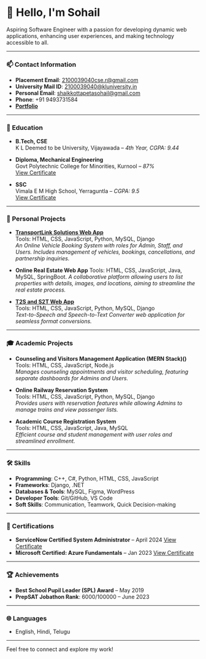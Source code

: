 

<!--
**2100039040cse/2100039040cse** is a ✨ _special_ ✨ repository because its `README.md` (this file) appears on your GitHub profile.

Here are some ideas to get you started:

- 🔭 I’m currently working on ...
- 🌱 I’m currently learning ...
- 👯 I’m looking to collaborate on ...
- 🤔 I’m looking for help with ...
- 💬 Ask me about ...
- 📫 How to reach me: ...
- 😄 Pronouns: ...
- ⚡ Fun fact: ...
-->

# 👋 Hello, I'm Sohail

Aspiring Software Engineer with a passion for developing dynamic web applications, enhancing user experiences, and making technology accessible to all.

---

### 📫 Contact Information
- **Placement Email**: [2100039040cse.r@gmail.com](mailto:2100039040cse.r@gmail.com)
- **University Mail ID**: [2100039040@kluniversity.in](mailto:2100039040@kluniversity.in)
- **Personal Email**: [shaikkottapetasohail@gmail.com](mailto:shaikkottapetasohail@gmail.com)
- **Phone**: +91 9493731584
- **[Portfolio](http://sohailportfolio.liveblog365.com/?i=1)**

---
### 📘 Education
- **B.Tech, CSE**  
  K L Deemed to be University, Vijayawada – *4th Year, CGPA: 9.44*

- **Diploma, Mechanical Engineering**  
  Govt Polytechnic College for Minorities, Kurnool – *87%*  
  [View Certificate](https://drive.google.com/file/d/1m-8NYR840pyBJt48tM_NNxHTbLZ0Ejvo/view?usp=drive_link)

- **SSC**  
  Vimala E M High School, Yerraguntla – *CGPA: 9.5*  
  [View Certificate](https://drive.google.com/file/d/1PvnnkDkaH6I1cRXIzp5UvgWsFtLk1OMT/view?usp=drive_link)

---

### 💼 Personal Projects
- **[TransportLink Solutions Web App](https://2100039040.pythonanywhere.com)**  
  Tools: HTML, CSS, JavaScript, Python, MySQL, Django  
  *An Online Vehicle Booking System with roles for Admin, Staff, and Users. Includes management of vehicles, bookings, cancellations, and partnership inquiries.*

- **Online Real Estate Web App**
  Tools: HTML, CSS, JavaScript, Java, MySQL, SpringBoot. 
  *A collaborative platform allowing users to list properties with details, images, and locations, aiming to streamline the real estate process.*

- **[T2S and S2T Web App](https://sohailwebapp.pythonanywhere.com)**  
  Tools: HTML, CSS, JavaScript, Python, MySQL, Django  
  *Text-to-Speech and Speech-to-Text Converter web application for seamless format conversions.*

---

### 🎓 Academic Projects
- **Counseling and Visitors Management Application (MERN Stack)()**  
  Tools: HTML, CSS, JavaScript, Node.js  
  *Manages counseling appointments and visitor scheduling, featuring separate dashboards for Admins and Users.*

- **Online Railway Reservation System**  
  Tools: HTML, CSS, JavaScript, Python, MySQL, Django  
  *Provides users with reservation features while allowing Admins to manage trains and view passenger lists.*

- **Academic Course Registration System**  
  Tools: HTML, CSS, JavaScript, Java, MySQL  
  *Efficient course and student management with user roles and streamlined enrollment.*

---

### 🛠 Skills
- **Programming**: C++, C#, Python, HTML, CSS, JavaScript
- **Frameworks**: Django, .NET
- **Databases & Tools**: MySQL, Figma, WordPress
- **Developer Tools**: Git/GitHub, VS Code
- **Soft Skills**: Communication, Teamwork, Quick Decision-making

---

### 📜 Certifications
- **ServiceNow Certified System Administrator** – April 2024 [View Certificate](https://drive.google.com/file/d/1h0dztKo-Vfc071VZ7nl6tUt03T-AFzNB/view?usp=sharing)
- **Microsoft Certified: Azure Fundamentals** – Jan 2023 [View Certificate](https://learn.microsoft.com/api/credentials/share/en-us/SKSohail-3599/A86AEF69B160134?sharingId=2C2C878357547213)

---

### 🏆 Achievements
- **Best School Pupil Leader (SPL) Award** – May 2019
- **PrepSAT Jobathon Rank**: 6000/100000 – June 2023

---

### 🌐 Languages
- English, Hindi, Telugu

---



Feel free to connect and explore my work!

